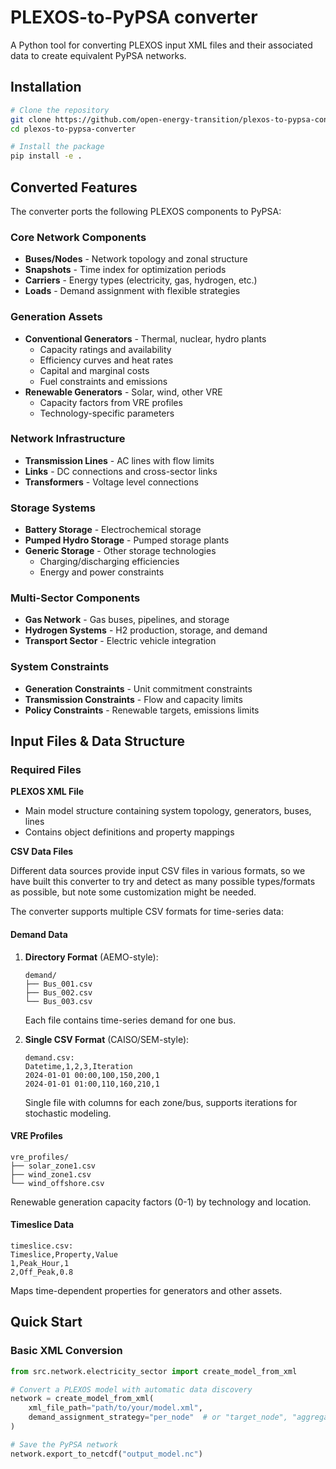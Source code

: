 # PLEXOS-to-PyPSA converter

A Python tool for converting PLEXOS input XML files and their associated data to create equivalent PyPSA networks.

## Installation

```bash
# Clone the repository
git clone https://github.com/open-energy-transition/plexos-to-pypsa-converter.git
cd plexos-to-pypsa-converter

# Install the package
pip install -e .
```

## Converted Features

The converter ports the following PLEXOS components to PyPSA:

### Core Network Components
- **Buses/Nodes** - Network topology and zonal structure
- **Snapshots** - Time index for optimization periods
- **Carriers** - Energy types (electricity, gas, hydrogen, etc.)
- **Loads** - Demand assignment with flexible strategies

### Generation Assets
- **Conventional Generators** - Thermal, nuclear, hydro plants
  - Capacity ratings and availability
  - Efficiency curves and heat rates
  - Capital and marginal costs
  - Fuel constraints and emissions
- **Renewable Generators** - Solar, wind, other VRE
  - Capacity factors from VRE profiles
  - Technology-specific parameters

### Network Infrastructure
- **Transmission Lines** - AC lines with flow limits
- **Links** - DC connections and cross-sector links
- **Transformers** - Voltage level connections

### Storage Systems
- **Battery Storage** - Electrochemical storage
- **Pumped Hydro Storage** - Pumped storage plants
- **Generic Storage** - Other storage technologies
  - Charging/discharging efficiencies
  - Energy and power constraints

### Multi-Sector Components
- **Gas Network** - Gas buses, pipelines, and storage
- **Hydrogen Systems** - H2 production, storage, and demand
- **Transport Sector** - Electric vehicle integration

### System Constraints
- **Generation Constraints** - Unit commitment constraints
- **Transmission Constraints** - Flow and capacity limits
- **Policy Constraints** - Renewable targets, emissions limits

## Input Files & Data Structure

### Required Files

**PLEXOS XML File**
- Main model structure containing system topology, generators, buses, lines
- Contains object definitions and property mappings

**CSV Data Files**

Different data sources provide input CSV files in various formats, so we have built this converter to try and detect as many possible types/formats as possible, but note some customization might be needed.

The converter supports multiple CSV formats for time-series data:

#### Demand Data
1. **Directory Format** (AEMO-style):
   ```
   demand/
   ├── Bus_001.csv
   ├── Bus_002.csv
   └── Bus_003.csv
   ```
   Each file contains time-series demand for one bus.

2. **Single CSV Format** (CAISO/SEM-style):
   ```
   demand.csv:
   Datetime,1,2,3,Iteration
   2024-01-01 00:00,100,150,200,1
   2024-01-01 01:00,110,160,210,1
   ```
   Single file with columns for each zone/bus, supports iterations for stochastic modeling.

#### VRE Profiles
```
vre_profiles/
├── solar_zone1.csv
├── wind_zone1.csv
└── wind_offshore.csv
```
Renewable generation capacity factors (0-1) by technology and location.

#### Timeslice Data
```
timeslice.csv:
Timeslice,Property,Value
1,Peak_Hour,1
2,Off_Peak,0.8
```
Maps time-dependent properties for generators and other assets.


## Quick Start

### Basic XML Conversion

```python
from src.network.electricity_sector import create_model_from_xml

# Convert a PLEXOS model with automatic data discovery
network = create_model_from_xml(
    xml_file_path="path/to/your/model.xml",
    demand_assignment_strategy="per_node"  # or "target_node", "aggregate_node"
)

# Save the PyPSA network
network.export_to_netcdf("output_model.nc")
```